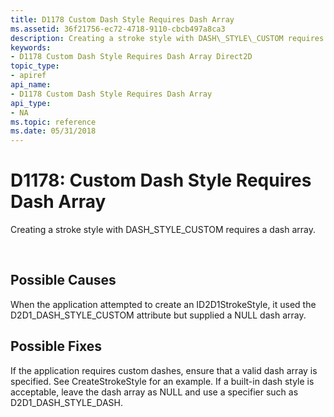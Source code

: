 ```yaml
---
title: D1178 Custom Dash Style Requires Dash Array
ms.assetid: 36f21756-ec72-4718-9110-cbcb497a8ca3
description: Creating a stroke style with DASH\_STYLE\_CUSTOM requires a dash array.
keywords:
- D1178 Custom Dash Style Requires Dash Array Direct2D
topic_type:
- apiref
api_name:
- D1178 Custom Dash Style Requires Dash Array
api_type:
- NA
ms.topic: reference
ms.date: 05/31/2018
---
```


# D1178: Custom Dash Style Requires Dash Array

Creating a stroke style with DASH\_STYLE\_CUSTOM requires a dash array.






 

## Possible Causes

When the application attempted to create an ID2D1StrokeStyle, it used the D2D1\_DASH\_STYLE\_CUSTOM attribute but supplied a NULL dash array.

## Possible Fixes

If the application requires custom dashes, ensure that a valid dash array is specified. See CreateStrokeStyle for an example. If a built-in dash style is acceptable, leave the dash array as NULL and use a specifier such as D2D1\_DASH\_STYLE\_DASH.

 

 
